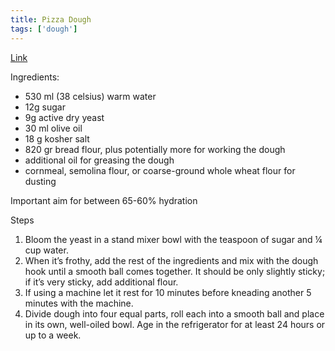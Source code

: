 ```yaml
---
title: Pizza Dough
tags: ['dough']
---
```


[Link](https://www.youtube.com/watch?v=SDpCzJw2xm4)

Ingredients:
- 530 ml (38 celsius) warm water
- 12g sugar
- 9g active dry yeast
- 30 ml olive oil
- 18 g kosher salt
- 820 gr bread flour, plus potentially more for working the dough
- additional oil for greasing the dough
- cornmeal, semolina flour, or coarse-ground whole wheat flour for dusting

Important aim for between 65-60% hydration

  Steps
  1. Bloom the yeast in a stand mixer bowl with the teaspoon of sugar and ¼ cup water.
  2. When it’s frothy, add the rest of the ingredients and mix with the dough hook until a smooth ball comes together. It should be only slightly sticky; if it’s very sticky, add additional flour.
  3. If using a machine let it rest for 10 minutes before kneading another 5 minutes with the machine.
  4. Divide dough into four equal parts, roll each into a smooth ball and place in its own, well-oiled bowl. Age in the refrigerator for at least 24 hours or up to a week.
